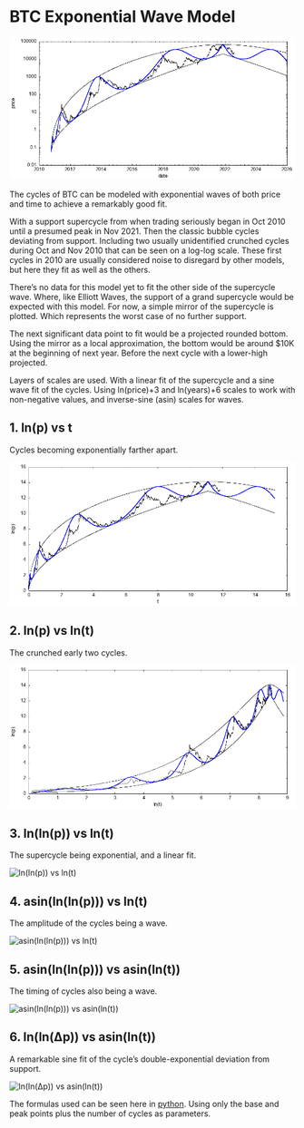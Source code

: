# BTC Exponential Wave Model

![p vs d](plot/p%20vs%20d.png)

The cycles of BTC can be modeled with exponential waves of both price and time to achieve a remarkably good fit.

With a support supercycle from when trading seriously began in Oct 2010 until a presumed peak in Nov 2021. Then the classic bubble cycles deviating from support. Including two usually unidentified crunched cycles during Oct and Nov 2010 that can be seen on a log-log scale. These first cycles in 2010 are usually considered noise to disregard by other models, but here they fit as well as the others.

There’s no data for this model yet to fit the other side of the supercycle wave. Where, like Elliott Waves, the support of a grand supercycle would be expected with this model. For now, a simple mirror of the supercycle is plotted. Which represents the worst case of no further support.

The next significant data point to fit would be a projected rounded bottom. Using the mirror as a local approximation, the bottom would be around $10K at the beginning of next year. Before the next cycle with a lower-high projected.

Layers of scales are used. With a linear fit of the supercycle and a sine wave fit of the cycles. Using ln(price)+3 and ln(years)+6 scales to work with non-negative values, and inverse-sine (asin) scales for waves.

## 1. ln(p) vs t

Cycles becoming exponentially farther apart.

![ln(p) vs t](plot/ln(p)%20vs%20t.png)

## 2. ln(p) vs ln(t)

The crunched early two cycles.

![ln(p) vs ln(t)](plot/ln(p)%20vs%20ln(t).png)

## 3. ln(ln(p)) vs ln(t)

The supercycle being exponential, and a linear fit.

![ln(ln(p)) vs ln(t)](plot/ln(ln(p))%20vs%20ln(t).png)

## 4. asin(ln(ln(p))) vs ln(t)

The amplitude of the cycles being a wave.

![asin(ln(ln(p))) vs ln(t)](plot/asin(ln(ln(p)))%20vs%20ln(t).png)

## 5. asin(ln(ln(p))) vs asin(ln(t))

The timing of cycles also being a wave.

![asin(ln(ln(p))) vs asin(ln(t))](plot/asin(ln(ln(p)))%20vs%20asin(ln(t)).png)

## 6. ln(ln(Δp)) vs asin(ln(t))

A remarkable sine fit of the cycle’s double-exponential deviation from support.

![ln(ln(Δp)) vs asin(ln(t))](plot/ln(ln(dp))%20vs%20asin(ln(t)).png)

The formulas used can be seen here in [python](formulas.py). Using only the base and peak points plus the number of cycles as parameters.

